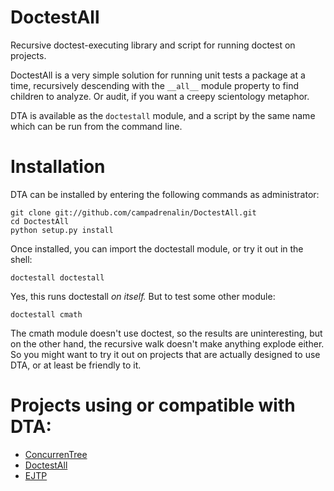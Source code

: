 DoctestAll
==========

Recursive doctest-executing library and script for running doctest on projects.

DoctestAll is a very simple solution for running unit tests a package at a time,
recursively descending with the ```__all__``` module property to find children
to analyze. Or audit, if you want a creepy scientology metaphor.

DTA is available as the ```doctestall``` module, and a script by the same name
which can be run from the command line.


Installation
============

DTA can be installed by entering the following commands as administrator:

    git clone git://github.com/campadrenalin/DoctestAll.git
    cd DoctestAll
    python setup.py install

Once installed, you can import the doctestall module, or try it out in the shell:

    doctestall doctestall

Yes, this runs doctestall _on itself._ But to test some other module:

    doctestall cmath

The cmath module doesn't use doctest, so the results are uninteresting, but on
the other hand, the recursive walk doesn't make anything explode either. So you
might want to try it out on projects that are actually designed to use DTA, or
at least be friendly to it.


Projects using or compatible with DTA:
======================================

* [ConcurrenTree](https://github.com/campadrenalin/ConcurrenTree)
* [DoctestAll](https://github.com/campadrenalin/DoctestAll)
* [EJTP](https://github.com/campadrenalin/EJTP-lib-python)
